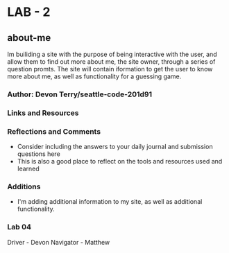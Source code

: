 # LAB - 2

## about-me

Im builiding a site with the purpose of being interactive with the user, and allow them to find out more about me, the site owner, through a series of question promts. The site will contain iformation to get the user to know more about me, as well as functionality for a guessing game. 

### Author: Devon Terry/seattle-code-201d91

### Links and Resources

### Reflections and Comments

* Consider including the answers to your daily journal and submission questions here
* This is also a good place to reflect on the tools and resources used and learned

### Additions
* I'm adding additional information to my site, as well as additional functionality. 

### Lab 04

Driver - Devon
Navigator - Matthew
